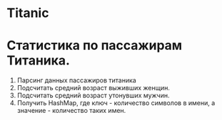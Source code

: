 # Titanic
# Статистика по пассажирам Титаника.
  1. Парсинг данных пассажиров титаника
  1. Подсчитать средний возраст выживших женщин.
  2. Подсчитать средний возраст утонувших мужчин.
  3. Получить HashMap, где ключ - количество символов в имени, а значение - количество таких имен.
